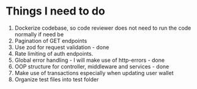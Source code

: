 # Things I need to do
1. Dockerize codebase, so code reviewer does not need to run the code normally if need be
2. Pagination of GET endpoints
3. Use zod for request validation - done
4. Rate limiting of auth endpoints.
5. Global error handling - I will make use of http-errors - done
6. OOP structure for controller, middleware and services - done
7. Make use of transactions especially when updating user wallet
8. Organize test files into test folder
